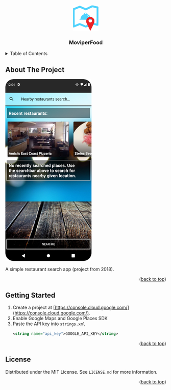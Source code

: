 <a name="readme-top"></a>

<!-- PROJECT LOGO -->
<br />
<div align="center">
<img src="https://raw.githubusercontent.com/tosoba/MoviperFood/master/Logo.svg" alt="Logo" width="80" height="80">

<h3 align="center">MoviperFood</h3>
</div>



<!-- TABLE OF CONTENTS -->
<details>
  <summary>Table of Contents</summary>
  <ol>
    <li>
      <a href="#about-the-project">About The Project</a>
    </li>
    <li>
      <a href="#getting-started">Getting Started</a>
    </li>
    <li><a href="#license">License</a></li>
  </ol>
</details>



<!-- ABOUT THE PROJECT -->
## About The Project

<img src="https://raw.githubusercontent.com/tosoba/MoviperFood/master/Screenshot.png" alt="Logo" width="270" height="570">

A simple restaurant search app (project from 2018).

<p align="right">(<a href="#readme-top">back to top</a>)</p>



<!-- GETTING STARTED -->
## Getting Started


1. Create a project at [https://console.cloud.google.com/](https://console.cloud.google.com/).
2. Enable Google Maps and Google Places SDK
3. Paste the API key into `strings.xml`
   ```xml
   <string name="api_key">GOOGLE_API_KEY</string>
   ```

<p align="right">(<a href="#readme-top">back to top</a>)</p>



<!-- LICENSE -->
## License

Distributed under the MIT License. See `LICENSE.md` for more information.

<p align="right">(<a href="#readme-top">back to top</a>)</p>

